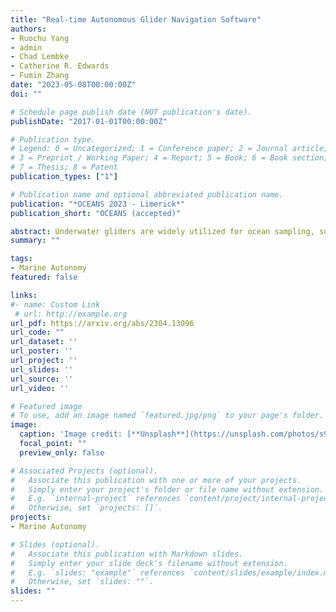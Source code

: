 ```yaml
---
title: "Real-time Autonomous Glider Navigation Software"
authors:
- Ruochu Yang
- admin
- Chad Lembke
- Catherine R. Edwards
- Fumin Zhang
date: "2023-05-08T00:00:00Z"
doi: ""

# Schedule page publish date (NOT publication's date).
publishDate: "2017-01-01T00:00:00Z"

# Publication type.
# Legend: 0 = Uncategorized; 1 = Conference paper; 2 = Journal article;
# 3 = Preprint / Working Paper; 4 = Report; 5 = Book; 6 = Book section;
# 7 = Thesis; 8 = Patent
publication_types: ["1"]

# Publication name and optional abbreviated publication name.
publication: "*OCEANS 2023 - Limerick*"
publication_short: "OCEANS (accepted)"

abstract: Underwater gliders are widely utilized for ocean sampling, surveillance, and other various oceanic applications. In the context of complex ocean environments, gliders may yield poor navigation performance due to strong ocean currents, thus requiring substantial human effort during the manual piloting process. To enhance navigation accuracy, we developed a real-time autonomous glider navigation software, named GENIoS Python, which generates waypoints based on flow predictions to assist human piloting. The software is designed to closely check glider status, provide customizable experiment settings, utilize lightweight computing resources, offer stably communicate with dockservers, robustly run for extended operation time, and quantitatively compare flow estimates, which add to its value as an autonomous tool for underwater glider navigation.
summary: ""

tags:
- Marine Autonomy
featured: false

links:
#- name: Custom Link
 # url: http://example.org
url_pdf: https://arxiv.org/abs/2304.13096
url_code: ""
url_dataset: ''
url_poster: ''
url_project: ''
url_slides: ''
url_source: ''
url_video: ''

# Featured image
# To use, add an image named `featured.jpg/png` to your page's folder. 
image:
  caption: 'Image credit: [**Unsplash**](https://unsplash.com/photos/s9CC2SKySJM)'
  focal_point: ""
  preview_only: false

# Associated Projects (optional).
#   Associate this publication with one or more of your projects.
#   Simply enter your project's folder or file name without extension.
#   E.g. `internal-project` references `content/project/internal-project/index.md`.
#   Otherwise, set `projects: []`.
projects:
- Marine Autonomy

# Slides (optional).
#   Associate this publication with Markdown slides.
#   Simply enter your slide deck's filename without extension.
#   E.g. `slides: "example"` references `content/slides/example/index.md`.
#   Otherwise, set `slides: ""`.
slides: ""
---
```

